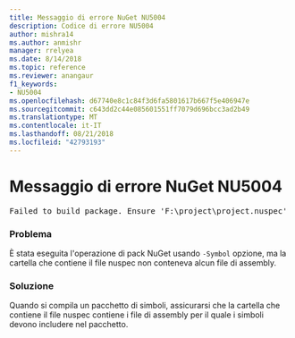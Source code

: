 ```yaml
---
title: Messaggio di errore NuGet NU5004
description: Codice di errore NU5004
author: mishra14
ms.author: anmishr
manager: rrelyea
ms.date: 8/14/2018
ms.topic: reference
ms.reviewer: anangaur
f1_keywords:
- NU5004
ms.openlocfilehash: d67740e8c1c84f3d6fa5801617b667f5e406947e
ms.sourcegitcommit: c643dd2c44e085601551ff7079d696bcc3ad2b49
ms.translationtype: MT
ms.contentlocale: it-IT
ms.lasthandoff: 08/21/2018
ms.locfileid: "42793193"
---
```

# <a name="nuget-error-nu5004"></a>Messaggio di errore NuGet NU5004
<pre>Failed to build package. Ensure 'F:\project\project.nuspec' includes assembly files. For help on building symbols package, visit http://docs.nuget.org/.</pre>

### <a name="issue"></a>Problema

È stata eseguita l'operazione di pack NuGet usando `-Symbol` opzione, ma la cartella che contiene il file nuspec non conteneva alcun file di assembly. 


### <a name="solution"></a>Soluzione

Quando si compila un pacchetto di simboli, assicurarsi che la cartella che contiene il file nuspec contiene i file di assembly per il quale i simboli devono includere nel pacchetto.

